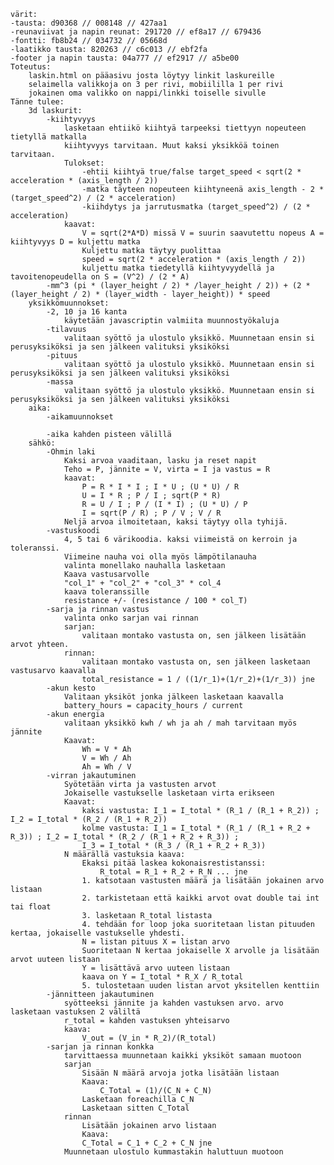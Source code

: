     värit: 
    -tausta: d90368 // 008148 // 427aa1
    -reunaviivat ja napin reunat: 291720 // ef8a17 // 679436
    -fontti: fb8b24 // 034732 // 05668d
    -laatikko tausta: 820263 // c6c013 // ebf2fa
    -footer ja napin tausta: 04a777 // ef2917 // a5be00
    Toteutus:
        laskin.html on pääasivu josta löytyy linkit laskureille
        selaimella valikkoja on 3 per rivi, mobiililla 1 per rivi
        jokainen oma valikko on nappi/linkki toiselle sivulle 
    Tänne tulee:
        3d laskurit: 
            -kiihtyvyys 
                lasketaan ehtiikö kiihtyä tarpeeksi tiettyyn nopeuteen tietyllä matkalla
                kiihtyvyys tarvitaan. Muut kaksi yksikköä toinen tarvitaan. 
                Tulokset:
                    -ehtii kiihtyä true/false target_speed < sqrt(2 * acceleration * (axis_length / 2))
                    -matka täyteen nopeuteen kiihtyneenä axis_length - 2 * (target_speed^2) / (2 * acceleration)
                    -kiihdytys ja jarrutusmatka (target_speed^2) / (2 * acceleration)
                kaavat:
                    V = sqrt(2*A*D) missä V = suurin saavutettu nopeus A = kiihtyvyys D = kuljettu matka
                    Kuljettu matka täytyy puolittaa
                    speed = sqrt(2 * acceleration * (axis_length / 2))
                    kuljettu matka tiedetyllä kiihtyvyydellä ja tavoitenopeudella on S = (V^2) / (2 * A)
            -mm^3 (pi * (layer_height / 2) * /layer_height / 2)) + (2 * (layer_height / 2) * (layer_width - layer_height)) * speed
        yksikkömuunnokset:
            -2, 10 ja 16 kanta
                käytetään javascriptin valmiita muunnostyökaluja
            -tilavuus
                valitaan syöttö ja ulostulo yksikkö. Muunnetaan ensin si perusyksiköksi ja sen jälkeen valituksi yksiköksi
            -pituus
                valitaan syöttö ja ulostulo yksikkö. Muunnetaan ensin si perusyksiköksi ja sen jälkeen valituksi yksiköksi
            -massa
                valitaan syöttö ja ulostulo yksikkö. Muunnetaan ensin si perusyksiköksi ja sen jälkeen valituksi yksiköksi
        aika:
            -aikamuunnokset

            -aika kahden pisteen välillä
        sähkö:
            -Ohmin laki
                Kaksi arvoa vaaditaan, lasku ja reset napit
                Teho = P, jännite = V, virta = I ja vastus = R
                kaavat:
                    P = R * I * I ; I * U ; (U * U) / R
                    U = I * R ; P / I ; sqrt(P * R)
                    R = U / I ; P / (I * I) ; (U * U) / P
                    I = sqrt(P / R) ; P / V ; V / R
                Neljä arvoa ilmoitetaan, kaksi täytyy olla tyhijä. 
            -vastuskoodi
                4, 5 tai 6 värikoodia. kaksi viimeistä on kerroin ja toleranssi. 
                Viimeine nauha voi olla myös lämpötilanauha
                valinta monellako nauhalla lasketaan
                Kaava vastusarvolle
                "col_1" + "col_2" + "col_3" * col_4
                kaava toleranssille
                resistance +/- (resistance / 100 * col_T)
            -sarja ja rinnan vastus
                valinta onko sarjan vai rinnan
                sarjan:
                    valitaan montako vastusta on, sen jälkeen lisätään arvot yhteen.
                rinnan:
                    valitaan montako vastusta on, sen jälkeen lasketaan vastusarvo kaavalla
                    total_resistance = 1 / ((1/r_1)+(1/r_2)+(1/r_3)) jne
            -akun kesto
                Valitaan yksiköt jonka jälkeen lasketaan kaavalla
                battery_hours = capacity_hours / current
            -akun energia
                valitaan yksikkö kwh / wh ja ah / mah tarvitaan myös jännite
                Kaavat:
                    Wh = V * Ah
                    V = Wh / Ah 
                    Ah = Wh / V
            -virran jakautuminen
                Syötetään virta ja vastusten arvot
                Jokaiselle vastukselle lasketaan virta erikseen
                Kaavat:
                    kaksi vastusta: I_1 = I_total * (R_1 / (R_1 + R_2)) ; I_2 = I_total * (R_2 / (R_1 + R_2))
                    kolme vastusta: I_1 = I_total * (R_1 / (R_1 + R_2 + R_3)) ; I_2 = I_total * (R_2 / (R_1 + R_2 + R_3)) ; 
                    I_3 = I_total * (R_3 / (R_1 + R_2 + R_3))
                N määrällä vastuksia kaava:
                    Ekaksi pitää laskea kokonaisrestistanssi:
                        R_total = R_1 + R_2 + R_N ... jne
                    1. katsotaan vastusten määrä ja lisätään jokainen arvo listaan
                    2. tarkistetaan että kaikki arvot ovat double tai int tai float
                    3. lasketaan R_total listasta
                    4. tehdään for loop joka suoritetaan listan pituuden kertaa, jokaiselle vastukselle yhdesti.
                    N = listan pituus X = listan arvo
                    Suoritetaan N kertaa jokaiselle X arvolle ja lisätään arvot uuteen listaan
                    Y = lisättävä arvo uuteen listaan
                    kaava on Y = I_total * R_X / R_total
                    5. tulostetaan uuden listan arvot yksitellen kenttiin
            -jännitteen jakautuminen
                syötteeksi jännite ja kahden vastuksen arvo. arvo lasketaan vastuksen 2 väliltä
                r_total = kahden vastuksen yhteisarvo
                kaava:
                    V_out = (V_in * R_2)/(R_total)
            -sarjan ja rinnan konkka
                tarvittaessa muunnetaan kaikki yksiköt samaan muotoon
                sarjan
                    Sisään N määrä arvoja jotka lisätään listaan
                    Kaava:
                        C_Total = (1)/(C_N + C_N)
                    Lasketaan foreachilla C_N 
                    Lasketaan sitten C_Total
                rinnan
                    Lisätään jokainen arvo listaan
                    Kaava:
                    C_Total = C_1 + C_2 + C_N jne
                Muunnetaan ulostulo kummastakin haluttuun muotoon